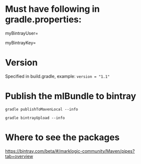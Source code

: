 # Must have following in gradle.properties:
myBintrayUser=

myBintrayKey=

# Version

Specified in build.gradle, example: ```version = "1.1"```

# Publish the mlBundle to bintray

```gradle publishToMavenLocal --info```

```gradle bintrayUpload --info```

# Where to see the packages

https://bintray.com/beta/#/marklogic-community/Maven/pipes?tab=overview
